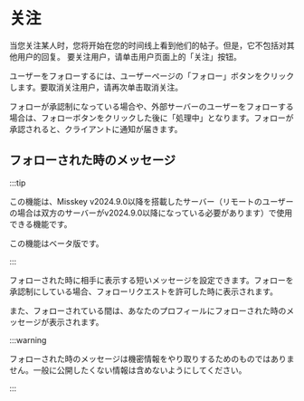 # 关注

当您关注某人时，您将开始在您的时间线上看到他们的帖子。但是，它不包括对其他用户的回复。
要关注用户，请单击用户页面上的「关注」按钮。

ユーザーをフォローするには、ユーザーページの「フォロー」ボタンをクリックします。要取消关注用户，请再次单击取消关注。

フォローが承認制になっている場合や、外部サーバーのユーザーをフォローする場合は、フォローボタンをクリックした後に「処理中」となります。フォローが承認されると、クライアントに通知が届きます。

## フォローされた時のメッセージ

:::tip

この機能は、Misskey v2024.9.0以降を搭載したサーバー（リモートのユーザーの場合は双方のサーバーがv2024.9.0以降になっている必要があります）で使用できる機能です。

この機能はベータ版です。

:::

フォローされた時に相手に表示する短いメッセージを設定できます。フォローを承認制にしている場合、フォローリクエストを許可した時に表示されます。

また、フォローされている間は、あなたのプロフィールにフォローされた時のメッセージが表示されます。

:::warning

フォローされた時のメッセージは機密情報をやり取りするためのものではありません。一般に公開したくない情報は含めないようにしてください。

:::
